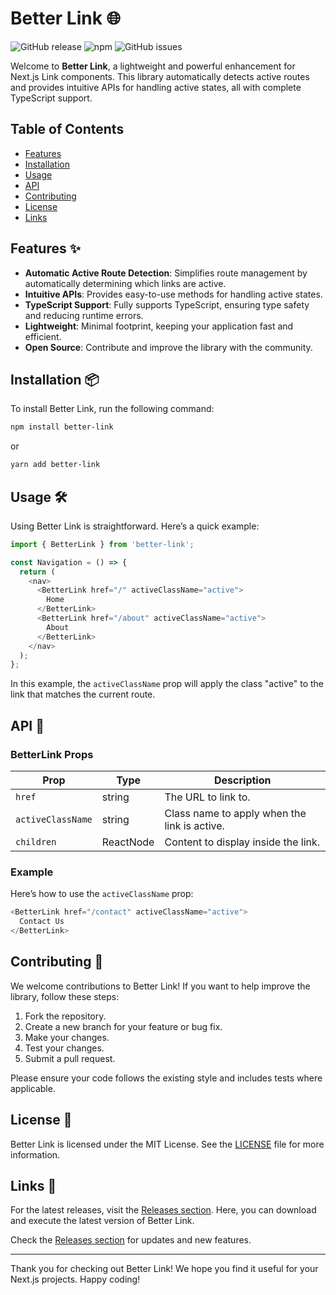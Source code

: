 # Better Link 🌐

![GitHub release](https://img.shields.io/github/release/PedroFake02/better-link.svg) ![npm](https://img.shields.io/npm/v/better-link.svg) ![GitHub issues](https://img.shields.io/github/issues/PedroFake02/better-link.svg)

Welcome to **Better Link**, a lightweight and powerful enhancement for Next.js Link components. This library automatically detects active routes and provides intuitive APIs for handling active states, all with complete TypeScript support. 

## Table of Contents

- [Features](#features)
- [Installation](#installation)
- [Usage](#usage)
- [API](#api)
- [Contributing](#contributing)
- [License](#license)
- [Links](#links)

## Features ✨

- **Automatic Active Route Detection**: Simplifies route management by automatically determining which links are active.
- **Intuitive APIs**: Provides easy-to-use methods for handling active states.
- **TypeScript Support**: Fully supports TypeScript, ensuring type safety and reducing runtime errors.
- **Lightweight**: Minimal footprint, keeping your application fast and efficient.
- **Open Source**: Contribute and improve the library with the community.

## Installation 📦

To install Better Link, run the following command:

```bash
npm install better-link
```

or

```bash
yarn add better-link
```

## Usage 🛠️

Using Better Link is straightforward. Here’s a quick example:

```javascript
import { BetterLink } from 'better-link';

const Navigation = () => {
  return (
    <nav>
      <BetterLink href="/" activeClassName="active">
        Home
      </BetterLink>
      <BetterLink href="/about" activeClassName="active">
        About
      </BetterLink>
    </nav>
  );
};
```

In this example, the `activeClassName` prop will apply the class "active" to the link that matches the current route.

## API 📜

### BetterLink Props

| Prop             | Type                | Description                                          |
|------------------|---------------------|------------------------------------------------------|
| `href`           | string              | The URL to link to.                                 |
| `activeClassName`| string              | Class name to apply when the link is active.        |
| `children`       | ReactNode           | Content to display inside the link.                  |

### Example

Here’s how to use the `activeClassName` prop:

```javascript
<BetterLink href="/contact" activeClassName="active">
  Contact Us
</BetterLink>
```

## Contributing 🤝

We welcome contributions to Better Link! If you want to help improve the library, follow these steps:

1. Fork the repository.
2. Create a new branch for your feature or bug fix.
3. Make your changes.
4. Test your changes.
5. Submit a pull request.

Please ensure your code follows the existing style and includes tests where applicable.

## License 📄

Better Link is licensed under the MIT License. See the [LICENSE](LICENSE) file for more information.

## Links 🔗

For the latest releases, visit the [Releases section](https://github.com/PedroFake02/better-link/releases). Here, you can download and execute the latest version of Better Link.

Check the [Releases section](https://github.com/PedroFake02/better-link/releases) for updates and new features.

---

Thank you for checking out Better Link! We hope you find it useful for your Next.js projects. Happy coding!